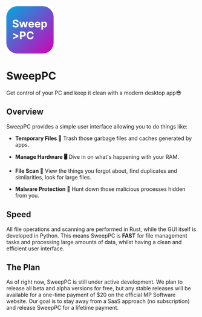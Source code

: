 <img src="resources/icons/sweep_pc_icon.svg" width="125">

# SweepPC
Get control of your PC and keep it clean with a modern desktop app😎

## Overview
SweepPC provides a simple user interface allowing you to do things like:

- **Temporary Files 📂** Trash those garbage files and caches generated by apps.

- **Manage Hardware 🖥️** Dive in on what's happening with your RAM.

- **File Scan 🔎** View the things you forgot about, find duplicates and similarities, look for large files.

- **Malware Protection 👹** Hunt down those malicious processes hidden from you.
  
## Speed
All file operations and scanning are performed in Rust, while the GUI itself is developed in Python. 
This means SweepPC is **FAST** for file management tasks and processing large amounts of data, whilst having a 
clean and efficient user interface.

## The Plan
As of right now, SweepPC is still under active development. We plan to release all beta and alpha versions for 
free, but any stable releases will be available for a one-time payment of $20 on the official MP Software website. 
Our goal is to stay away from a SaaS approach (no subscription) and release SweepPC for a lifetime payment. 
